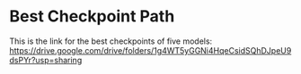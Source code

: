 # Best Checkpoint Path

This is the link for the best checkpoints of five models: <br/>
https://drive.google.com/drive/folders/1g4WT5yGGNi4HqeCsidSQhDJpeU9dsPYr?usp=sharing
